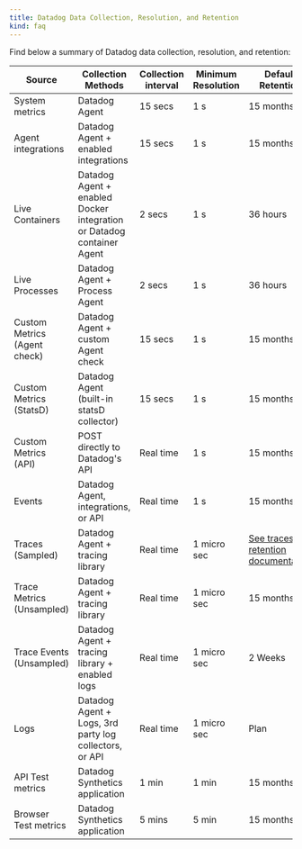 ```yaml
---
title: Datadog Data Collection, Resolution, and Retention
kind: faq
---
```


Find below a summary of Datadog data collection, resolution, and retention:

| Source                       | Collection Methods                                                    | Collection interval | Minimum Resolution | Default Retention                       | Product Category |
| ----                         | ----                                                                  | ----                | ----               | ----                                    | ----             |
| System metrics               | Datadog Agent                                                         | 15 secs             | 1 s                | 15 months                               | Infrastructure   |
| Agent integrations           | Datadog Agent + enabled integrations                                  | 15 secs             | 1 s                | 15 months                               | Infrastructure   |
| Live Containers              | Datadog Agent + enabled Docker integration or Datadog container Agent | 2 secs              | 1 s                | 36 hours                                | Infrastructure   |
| Live Processes               | Datadog Agent + Process Agent                                         | 2 secs              | 1 s                | 36 hours                                | Infrastructure   |
| Custom Metrics (Agent check) | Datadog Agent + custom Agent check                                    | 15 secs             | 1 s                | 15 months                               | Infrastructure   |
| Custom Metrics (StatsD)      | Datadog Agent (built-in statsD collector)                             | 15 secs             | 1 s                | 15 months                               | Infrastructure   |
| Custom Metrics (API)         | POST directly to Datadog's API                                        | Real time           | 1 s                | 15 months                               | Infrastructure   |
| Events                       | Datadog Agent, integrations, or API                                   | Real time           | 1 s                | 15 months                               | Infrastructure   |
| Traces (Sampled)             | Datadog Agent + tracing library                                       | Real time           | 1 micro sec        | [See traces retention documentation][1] | APM              |
| Trace Metrics (Unsampled)    | Datadog Agent + tracing library                                       | Real time           | 1 micro sec        | 15 months                               | APM              |
| Trace Events (Unsampled)     | Datadog Agent + tracing library + enabled logs                        | Real time           | 1 micro sec        | 2 Weeks                                 | APM + Logs       |
| Logs                         | Datadog Agent + Logs, 3rd party log collectors, or API                | Real time           | 1 micro sec        | Plan                                    | Logs             |
| API Test metrics             | Datadog Synthetics application                                        | 1 min               | 1 min              | 15 months                               | Synthetics       |
| Browser Test metrics         | Datadog Synthetics application                                        | 5 mins              | 5 min              | 15 months                               | Synthetics       |

[1]: /tracing/guide/trace_sampling_and_storage
